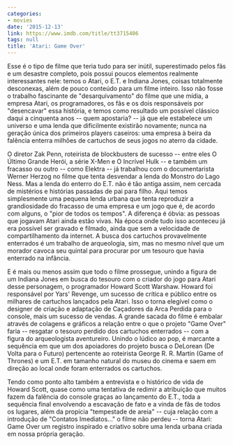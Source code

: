 ```yaml
---
categories:
- movies
date: '2015-12-13'
link: https://www.imdb.com/title/tt3715406
tags: null
title: 'Atari: Game Over'
---
```


Esse é o tipo de filme que teria tudo para ser inútil, superestimado pelos fãs e um desastre completo, pois possui poucos elementos realmente interessantes nele: temos o Atari, o E.T. e Indiana Jones, coisas totalmente desconexas, além de pouco conteúdo para um filme inteiro. Isso não fosse o trabalho fascinante de "desarquivamento" do filme que une mídia, a empresa Atari, os programadores, os fãs e os dois responsáveis por "desencavar" essa história, e temos como resultado um possível clássico daqui a cinquenta anos -- quem apostaria? -- já que ele estabelece um universo e uma lenda que dificilmente existirão novamente; nunca na geração única dos primeiros players caseiros: uma empresa à beira da falência enterra milhões de cartuchos de seus jogos no aterro da cidade.

O diretor Zak Penn, roteirista de blockbusters de sucesso -- entre eles O Último Grande Herói, a série X-Men e O Incrível Hulk -- e também um fracasso ou outro -- como Elektra -- já trabalhou com o documentarista Werner Herzog no filme que tenta desvendar a lenda do Monstro do Lago Ness. Mas a lenda do enterro do E.T. não é tão antiga assim, nem cercada de mistérios e histórias passadas de pai para filho. Aqui temos simplesmente uma pequena lenda urbana que tenta reproduzir a grandiosidade do fracasso de uma empresa e um jogo que é, de acordo com alguns, o "pior de todos os tempos". A diferença é óbvia: as pessoas que jogavam Atari ainda estão vivas. Na época onde tudo isso aconteceu já era possível ser gravado e filmado, ainda que sem a velocidade de compartilhamento da internet. A busca dos cartuchos provavelmente enterrados é um trabalho de arqueologia, sim, mas no mesmo nível que um morador cavoca seu quintal para procurar por um tesouro que havia enterrado na infância.

E é mais ou menos assim que todo o filme prossegue, unindo a figura de um Indiana Jones em busca do tesouro com o criador do jogo para Atari desse personagem, o programador Howard Scott Warshaw. Howard foi responsável por Yars' Revenge, um sucesso de crítica e público entre os milhares de cartuchos lançados pela Atari. Isso o torna elegível como o designer de criação e adaptação de Caçadores da Arca Perdida para o console, mais um sucesso de vendas. A grande sacada do filme é embalar através de colagens e gráficos a relação entre o que o projeto "Game Over" faria -- resgatar o tesouro perdido dos cartuchos enterrados -- com a figura do arqueologista aventureiro. Unindo o lúdico ao pop, é marcante a sequência em que um dos apoiadores do projeto busca o DeLorean (De Volta para o Futuro) pertencente ao roteirista George R. R. Martin (Game of Thrones) e um E.T. em tamanho natural do museu do cinema e saem em direção ao local onde foram enterrados os cartuchos.

Tendo como ponto alto também a entrevista e o histórico de vida de Howard Scott, quase como uma tentativa de redimir a atribuição que muitos fazem da falência do console graças ao lançamento do E.T., toda a sequência final envolvendo a escavação de fato e a vinda de fãs de todos os lugares, além da propícia "tempestade de areia" -- cuja relação com a introdução de "Contatos Imediatos..." o filme não perdeu -- torna Atari: Game Over um registro inspirado e criativo sobre uma lenda urbana criada em nossa própria geração.